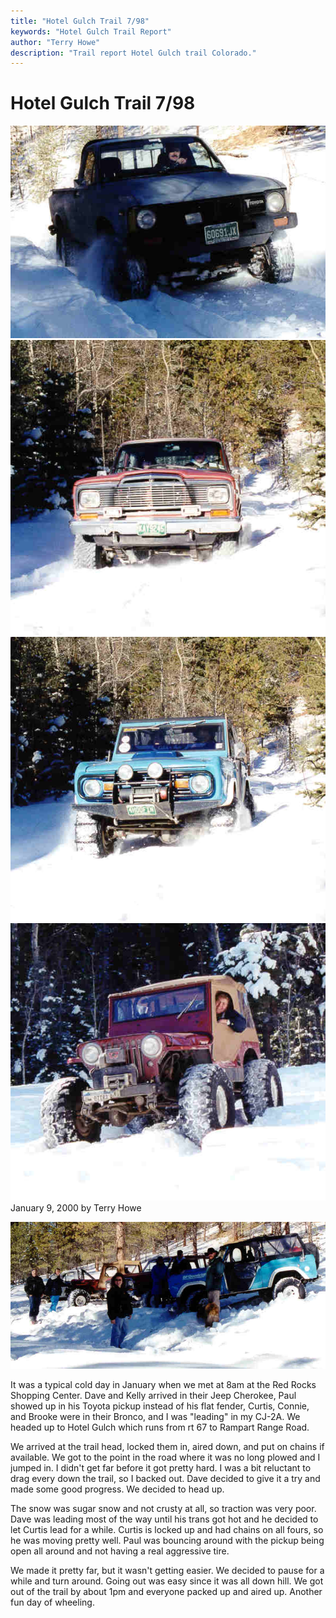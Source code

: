 ```yaml
---
title: "Hotel Gulch Trail 7/98"
keywords: "Hotel Gulch Trail Report"
author: "Terry Howe"
description: "Trail report Hotel Gulch trail Colorado."
---
```

# Hotel Gulch Trail 7/98

![Paul in his Toyota](../../../img/terry/trail/hotel0001/hotel0001.jpg "Paul in his Toyota")
![Dave and Kelly](../../../img/terry/trail/hotel0001/hotel0004.jpg "Dave and Kelly")
![Curtis, Connie, and Brook](../../../img/terry/trail/hotel0001/hotel0005.jpg "Curtis, Connie, and Brook")
![Zach driving my CJ-2A](../../../img/terry/trail/hotel0001/hotel0007.jpg "Zach driving my CJ-2A")
January 9, 2000
by Terry Howe

![Hotel Gulch](../../../img/terry/trail/hotel0001/hotel0002.jpg "Hotel Gulch")

It was a typical cold day in January when we met at 8am at the Red Rocks Shopping Center. Dave and Kelly arrived in their Jeep Cherokee, Paul showed up in his Toyota pickup instead of his flat fender, Curtis, Connie, and Brooke were in their Bronco, and I was "leading" in my CJ-2A. We headed up to Hotel Gulch which runs from rt 67 to Rampart Range Road.

We arrived at the trail head, locked them in, aired down, and put on chains if available. We got to the point in the road where it was no long plowed and I jumped in. I didn't get far before it got pretty hard. I was a bit reluctant to drag every down the trail, so I backed out. Dave decided to give it a try and made some good progress. We decided to head up.

The snow was sugar snow and not crusty at all, so traction was very poor. Dave was leading most of the way until his trans got hot and he decided to let Curtis lead for a while. Curtis is locked up and had chains on all fours, so he was moving pretty well. Paul was bouncing around with the pickup being open all around and not having a real aggressive tire.

We made it pretty far, but it wasn't getting easier. We decided to pause for a while and turn around. Going out was easy since it was all down hill. We got out of the trail by about 1pm and everyone packed up and aired up. Another fun day of wheeling.